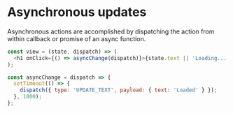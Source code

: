 # Asynchronous updates

Asynchronous actions are accomplished by dispatching the action from within callback or promise of an async function.

```js
const view = (state, dispatch) => (
  <h1 onClick={() => asyncChange(dispatch)}>{state.text || 'Loading...'}</h1>
);

const asyncChange = dispatch => {
  setTimeout(() => {
    dispatch({ type: 'UPDATE_TEXT', payload: { text: 'Loaded' } });
  }, 1000);
};
```
